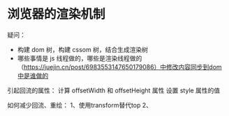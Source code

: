 <!--
 * @Author: your name
 * @Date: 2021-09-02 19:02:49
 * @LastEditTime: 2021-09-02 19:05:55
 * @LastEditors: Please set LastEditors
 * @Description: In User Settings Edit
 * @FilePath: /front-end-note/浏览器/浏览器的渲染机制.md
-->
# 浏览器的渲染机制

疑问：
- 构建 dom 树，构建 cssom 树，结合生成渲染树
- 哪些事情是 js 线程做的，哪些是渲染线程做的（https://juejin.cn/post/6983553147650179086）中修改内容同步到dom中是谁做的

引起回流的属性：
计算 offsetWidth 和 offsetHeight 属性
设置 style 属性的值


如何减少回流、重绘：
1、使用transform替代top
2、